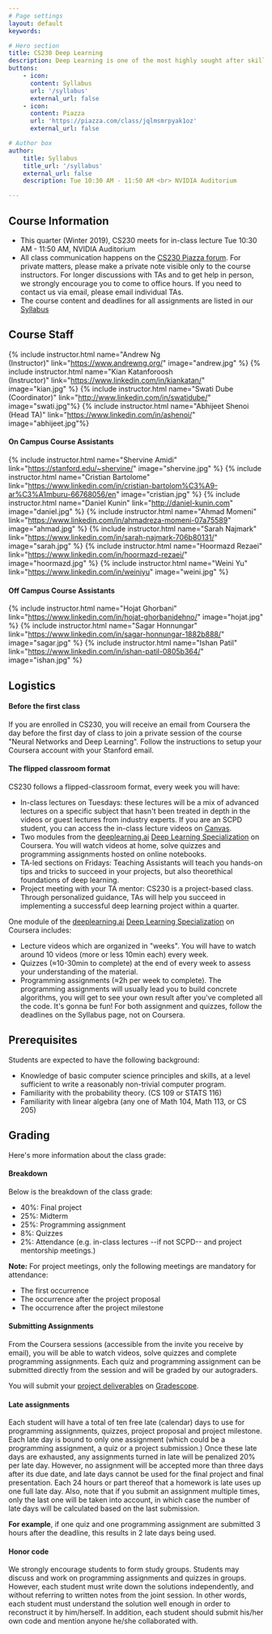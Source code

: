 ```yaml
---
# Page settings
layout: default
keywords:

# Hero section
title: CS230 Deep Learning
description: Deep Learning is one of the most highly sought after skills in AI. In this course, you will learn the foundations of Deep Learning, understand how to build neural networks, and learn how to lead successful machine learning projects. You will learn about Convolutional networks, RNNs, LSTM, Adam, Dropout, BatchNorm, Xavier/He initialization, and more.
buttons:
    - icon: 
      content: Syllabus
      url: '/syllabus'
      external_url: false
    - icon: 
      content: Piazza
      url: 'https://piazza.com/class/jqlmsmrpyak1oz'
      external_url: false

# Author box
author:
    title: Syllabus
    title_url: '/syllabus'
    external_url: false
    description: Tue 10:30 AM - 11:50 AM <br> NVIDIA Auditorium

---
```


## Course Information

- This quarter (Winter 2019), CS230 meets for in-class lecture Tue 10:30 AM - 11:50 AM, NVIDIA Auditorium
- All class communication happens on the [CS230 Piazza forum](https://piazza.com/class/jqlmsmrpyak1oz). For private matters, please make a private note visible only to the course instructors. For longer discussions with TAs and to get help in person, we strongly encourage you to come to office hours. If you need to contact us via email, please email individual TAs.
- The course content and deadlines for all assignments are listed in our [Syllabus](/syllabus)


## Course Staff
{% include instructor.html name="Andrew Ng<br>(Instructor)" link="https://www.andrewng.org/" image="andrew.jpg" %} {% include instructor.html name="Kian Katanforoosh<br>(Instructor)" link="https://www.linkedin.com/in/kiankatan/" image="kian.jpg" %}
{% include instructor.html name="Swati Dube<br>(Coordinator)" link="http://www.linkedin.com/in/swatidube/" image="swati.jpg"%}
{% include instructor.html name="Abhijeet Shenoi<br>(Head TA)" link="https://www.linkedin.com/in/ashenoi/" image="abhijeet.jpg"%}

#### On Campus Course Assistants

{% include instructor.html name="Shervine Amidi" link="https://stanford.edu/~shervine/" image="shervine.jpg" %}
{% include instructor.html name="Cristian Bartolome" link="https://www.linkedin.com/in/cristian-bartolom%C3%A9-ar%C3%A1mburu-66768056/en" image="cristian.jpg" %}
{% include instructor.html name="Daniel Kunin" link="http://daniel-kunin.com" image="daniel.jpg" %}
{% include instructor.html name="Ahmad Momeni" link="https://www.linkedin.com/in/ahmadreza-momeni-07a75589" image="ahmad.jpg" %}
{% include instructor.html name="Sarah Najmark" link="https://www.linkedin.com/in/sarah-najmark-706b80131/" image="sarah.jpg" %}
{% include instructor.html name="Hoormazd Rezaei" link="https://www.linkedin.com/in/hoormazd-rezaei/" image="hoormazd.jpg" %}
{% include instructor.html name="Weini Yu" link="https://www.linkedin.com/in/weiniyu" image="weini.jpg" %}

#### Off Campus Course Assistants
{% include instructor.html name="Hojat Ghorbani" link="https://www.linkedin.com/in/hojat-ghorbanidehno/" image="hojat.jpg" %}
{% include instructor.html name="Sagar Honnungar" link="https://www.linkedin.com/in/sagar-honnungar-1882b888/" image="sagar.jpg" %}
{% include instructor.html name="Ishan Patil" link="https://www.linkedin.com/in/ishan-patil-0805b364/" image="ishan.jpg" %}


## Logistics

#### Before the first class

If you are enrolled in CS230, you will receive an email from Coursera the day before the first day of class to join a private session of the course "Neural Networks and Deep Learning". Follow the instructions to setup your Coursera account with your Stanford email.

#### The flipped classroom format

CS230 follows a flipped-classroom format, every week you will have:
* In-class lectures on Tuesdays: these lectures will be a mix of advanced lectures on a specific subject that hasn't been treated in depth in the videos or guest lectures from industry experts. If you are an SCPD student, you can access the in-class lecture videos on [Canvas](https://canvas.stanford.edu/).
* Two modules from the [deeplearning.ai](https://www.deeplearning.ai/) [Deep Learning Specialization](https://www.deeplearning.ai/deep-learning-specialization/) on Coursera. You will watch videos at home, solve quizzes and programming assignments hosted on online notebooks. 
* TA-led sections on Fridays: Teaching Assistants will teach you hands-on tips and tricks to succeed in your projects, but also theorethical foundations of deep learning.
* Project meeting with your TA mentor: CS230 is a project-based class. Through personalized guidance, TAs will help you succeed in implementing a successful deep learning project within a quarter.


One module of the [deeplearning.ai](https://www.deeplearning.ai/) [Deep Learning Specialization](https://www.deeplearning.ai/deep-learning-specialization/) on Coursera includes:

 * Lecture videos which are organized in "weeks". You will have to watch around 10 videos (more or less 10min each) every week.
 * Quizzes (≈10-30min to complete) at the end of every week to assess your understanding of the material.
 * Programming assignments (≈2h per week to complete). The programming assignments will usually lead you to build concrete algorithms, you will get to see your own result after you've completed all the code. It's gonna be fun! For both assignment and quizzes, follow the deadlines on the Syllabus page, not on Coursera.

## Prerequisites
Students are expected to have the following background:
 * Knowledge of basic computer science principles and skills, at a level sufficient to write a reasonably non-trivial computer program.
 * Familiarity with the probability theory. (CS 109 or STATS 116)
 * Familiarity with linear algebra (any one of Math 104, Math 113, or CS 205)

## Grading

Here's more information about the class grade:

#### Breakdown
Below is the breakdown of the class grade:
 * 40%: Final project
 * 25%: Midterm
 * 25%: Programming assignment
 * 8%: Quizzes
 * 2%: Attendance (e.g. in-class lectures --if not SCPD-- and project mentorship meetings.)

**Note:** For project meetings, only the following meetings are mandatory for attendance:
 * The first occurrence
 * The occurrence after the project proposal
 * The occurrence after the project milestone

#### Submitting Assignments
From the Coursera sessions (accessible from the invite you receive by email), you will be able to watch videos, solve quizzes and complete programming assignments. Each quiz and programming assignment can be submitted directly from the session and will be graded by our autograders.

You will submit your [project deliverables](/project/#project-deliverables) on [Gradescope]().

#### Late assignments
Each student will have a total of ten free late (calendar) days to use for programming assignments, quizzes, project proposal and project milestone. Each late day is bound to only one assignment (which could be a programming assignment, a quiz or a project submission.) Once these late days are exhausted, any assignments turned in late will be penalized 20% per late day. However, no assignment will be accepted more than three days after its due date, and late days cannot be used for the final project and final presentation. Each 24 hours or part thereof that a homework is late uses up one full late day. Also, note that if you submit an assignment multiple times, only the last one will be taken into account, in which case the number of late days will be calculated based on the last submission.

**For example**, if one quiz and one programming assignment are submitted 3 hours after the deadline, this results in 2 late days being used.

#### Honor code
We strongly encourage students to form study groups. Students may discuss and work on programming assignments and quizzes in groups. However, each student must write down the solutions independently, and without referring to written notes from the joint session. In other words, each student must understand the solution well enough in order to reconstruct it by him/herself. In addition, each student should submit his/her own code and mention anyone he/she collaborated with.
